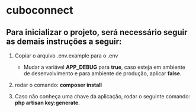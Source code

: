 # cuboconnect
 
## Para inicializar o projeto, será necessário seguir as demais instruções a seguir:

1. Copiar o arquivo .env.example para o .env
    - Mudar a variável **APP_DEBUG** para **true**, caso esteja em ambiente de desenvolvimento e para ambiente de produção, aplicar **false**.

2. rodar o comando: **composer install**

3. Caso não conheça uma chave da aplicação, rodar o seguinte comando: **php artisan key:generate**.



